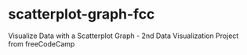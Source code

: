 # scatterplot-graph-fcc
Visualize Data with a Scatterplot Graph - 2nd Data Visualization Project from freeCodeCamp 
